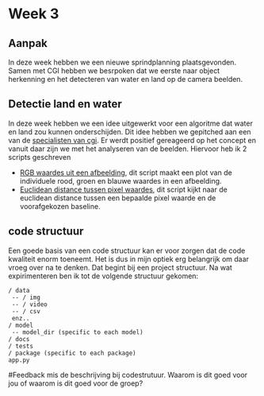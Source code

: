 # Week 3

## Aanpak

In deze week hebben we een nieuwe sprindplanning plaatsgevonden. Samen met CGI hebben we besrpoken dat we eerste naar 
object herkenning en het detecteren van water en land op de camera beelden.

## Detectie land en water

In deze week hebben we een idee uitgewerkt voor een algoritme dat water en land zou kunnen onderschijden.
Dit idee hebben we gepitched aan een van de [specialisten van cgi](https://www.linkedin.com/in/jelmer-blok-67482936/?originalSubdomain=nl).
Er werdt positief gereageerd op het concept en vanuit daar zijn we met het analyseren van de beelden. Hiervoor heb ik 2 scripts geschreven
- [RGB waardes uit een afbeelding](job/resoucres/images/Average_Pixel_Value_of_Sample_Image.png), dit script maakt een plot van de individuele rood, groen en blauwe waardes in een afbeelding.
- [Euclidean distance tussen pixel waardes](job/resoucres/images/Euclidean_distance_to_baseline.png), dit script kijkt naar de euclidean distance tussen een bepaalde pixel waarde en de voorafgekozen baseline.

## code structuur

Een goede basis van een code structuur kan er voor zorgen dat de code kwaliteit enorm toeneemt. Het is dus in mijn optiek erg belangrijk om daar vroeg over na te denken. Dat begint bij een project structuur. Na wat expirimenteren ben ik tot de volgende structuur gekomen:
```
/ data
 -- / img
 -- / video
 -- / csv
 enz..
/ model
 -- model_dir (specific to each model)
/ docs
/ tests
/ package (specific to each package)
app.py
```

#Feedback
mis de beschrijving bij codestrutuur. Waarom is dit goed voor jou of waarom is dit goed voor de groep?